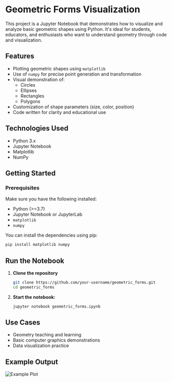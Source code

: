 # Geometric Forms Visualization

This project is a Jupyter Notebook that demonstrates how to visualize and analyze basic geometric shapes using Python. It's ideal for students, educators, and enthusiasts who want to understand geometry through code and visualization.

## Features
 
- Plotting geometric shapes using `matplotlib`
- Use of `numpy` for precise point generation and transformation
- Visual demonstration of:
  - Circles
  - Ellipses
  - Rectangles
  - Polygons
- Customization of shape parameters (size, color, position)
- Code written for clarity and educational use

## Technologies Used

- Python 3.x
- Jupyter Notebook
- Matplotlib
- NumPy

## Getting Started

### Prerequisites
Make sure you have the following installed:
- Python (>=3.7)
- Jupyter Notebook or JupyterLab
- `matplotlib`
- `numpy`

You can install the dependencies using pip:
```bash
pip install matplotlib numpy
```

## **Run the Notebook**
1. **Clone the repository**
   ```bash
   git clone https://github.com/your-username/geometric_forms.git
   cd geometric_forms
   ```

2. **Start the notebook:**
   ```bash
   jupyter notebook geometric_forms.ipynb
   ```
## Use Cases
 - Geometry teaching and learning
 - Basic computer graphics demonstrations
 - Data visualization practice

## Example Output
![Example Plot](images/example_plot.png)





